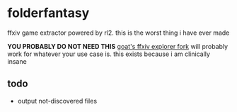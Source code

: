 # folderfantasy

ffxiv game extractor powered by rl2. this is the worst thing i have ever made

**YOU PROBABLY DO NOT NEED THIS** [goat's ffxiv explorer fork](https://github.com/goaaats/ffxiv-explorer-fork/) will probably work for whatever your use case is. this exists because i am clinically insane

## todo

- output not-discovered files
